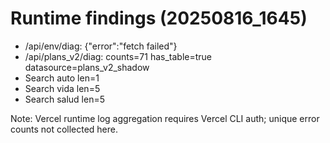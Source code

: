 # Runtime findings (20250816_1645)
- /api/env/diag: {"error":"fetch failed"}
- /api/plans_v2/diag: counts=71 has_table=true datasource=plans_v2_shadow
- Search auto len=1
- Search vida len=5
- Search salud len=5

Note: Vercel runtime log aggregation requires Vercel CLI auth; unique error counts not collected here.